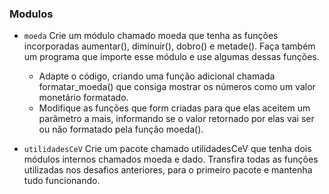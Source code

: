 ### Modulos

- `moeda` Crie um módulo chamado moeda que tenha as funções incorporadas aumentar(), diminuir(), dobro() e metade(). Faça também um programa que importe esse módulo e use algumas dessas funções.

  - Adapte o código, criando uma função adicional chamada formatar_moeda() que consiga mostrar os números como um valor monetário formatado.
  - Modifique as funções que form criadas para que elas aceitem um parâmetro a mais, informando se o valor retornado por elas vai ser ou não formatado pela função moeda().

- `utilidadesCeV` Crie um pacote chamado utilidadesCeV que tenha dois módulos internos chamados moeda e dado. Transfira todas as funções utilizadas nos desafios anteriores, para o primeiro pacote e mantenha tudo funcionando.
